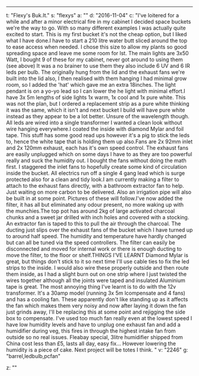 ---
t: "Flexy's Buk.It."
s: "flexys"
a: ""
d: "2016-11-04"
c: "I've loitered for a while and after a minor electrical fire in my cabinet I decided space buckets we're the way to go. With so many different examples I was actually quite excited to start. This is my first bucket it's not the cheap option, but I liked what I have done.I have to start a 210 litre water butt sliced around the top to ease access when needed. I chose this size to allow my plants so good spreading space and leave me some room for lst. The main lights are 3x50 Watt, I bought 9 of these for my cabinet, never got around to using them (see above) It was a no brainer to use them they also include 6 UV and 6 IR leds per bulb. The originally hung from the lid and the exhaust fans we're built into the lid also, I then realised with them hanging I had minimal grow room, so I added the 'hat' which gave me an extra 18inches. The light pendant is on a yo-yo lead so I can lower the he light with minimal effort.I have 3x 5m lengths of side lights  1x warm, 1x cool and 1x pure white. This was not the plan, but I ordered a replacement strip as a pure white thinking it was the same, which it isn't and next bucket I build will have pure white instead as they appear to be a lot better. Unsure of the wavelength though. All leds are wired into a single transformer I wanted a clean look without wire hanging everywhere.I coated the inside with diamond Mylar and foil tape. This stuff has some good read ups however it's a pig to stick the leds to, hence the white tape that is holding them up also.Fans are 2x 92mm inlet and 2x 120mm exhaust, each has it's own speed control. The exhaust fans are easily unplugged which on some days I have to as they are too powerful really and suck the humidity out. I bought the fans without doing the math first. I staggered the inlet fans to hopefully create some kind of circulation inside the bucket. All electrics run off a single 4 gang lead which is surge protected also for a clean and tidy look.I am currently making a filter to attach to the exhaust fans directly, with a bathroom extractor fan to help. Just waiting on more carbon to be delivered. Also an irrigation pipe will also be built in at some point. Pictures of these will follow.I've now added the filter, it has all but eliminated any odour present, no more waking up with the munchies.The top pot has around 2kg of large activated charcoal chunks and a sweet jar drilled with inch holes and covered with a stocking. An extractor fan is taped to this to pull the air through the charcoal. The ducting just slips over the exhaust fans of the bucket which I have turned up to around half speed. The humidity and temperature have hardly changed but can all be tuned via the speed controllers. The filter can easily be disconnected and moved for internal work or there is enough ducting to move the filter, to the floor or shelf.THINGS I'VE LEARNT Diamond Mylar is great,  but things don't stick to it so next time I'll use cable ties to fix the led strips to the inside. I would also wire these properly outside and then route them inside, as I had a slight burn out on one strip where I just twisted the wires together although all the joints were taped and insulated Aluminium tape is great. The most annoying thing I've learnt is to do with the 12v transformer. It's a 30amp model (running 3x 5m lcompensate and 4 fans)  and has a cooling fan. These apparently don't like standing up as it affects the fan which makes them very noisy and now after laying it down the fan just grinds away,  I'll be replacing this at some point and rejigging the side box to compensate. I've used too much fan really even at the lowest speed I have low humidity levels and have to unplug one exhaust fan and add a humidifier during veg, this fires in through the highest intake fan from outside so no real issues.  Fleabay special,  3litre humidifier shipped from China cost less than £5, lasts all day,  easy fix...  However lowering the humidity is a piece of cake. Next project will be totes I think. "
v: "2246"
g: "barrel,ledbulb,pcfan"

z: ""
